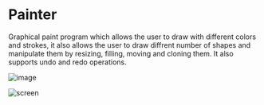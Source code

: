 # Painter
Graphical paint program which allows the user to draw with different colors and strokes, it also allows the user to draw diffrent number of shapes and manipulate them by resizing, filling, moving and cloning them. It also supports undo and redo operations. 

![image](https://user-images.githubusercontent.com/41492875/132782674-2f777635-4ae4-45be-b560-2b5a1dc1cde0.png)

![screen](https://user-images.githubusercontent.com/41492875/132788122-ab423bb7-a12c-46c9-a90c-c8a78626e492.png)
